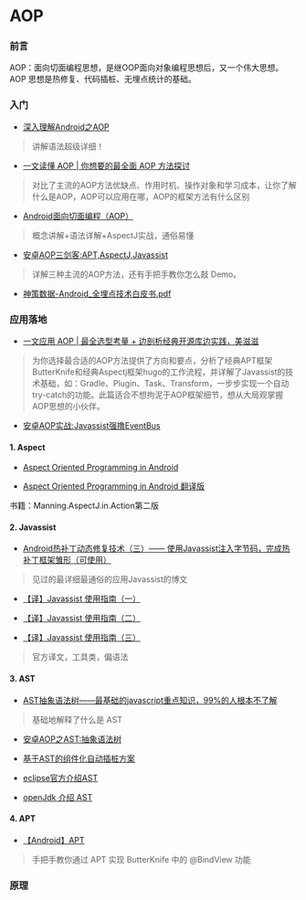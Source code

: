 # AOP
### 前言

AOP：面向切面编程思想，是继OOP面向对象编程思想后，又一个伟大思想。AOP 思想是热修复、代码插桩、无埋点统计的基础。

### 入门

- [深入理解Android之AOP](https://blog.csdn.net/innost/article/details/49387395)
> 讲解语法超级详细！

- [一文读懂 AOP | 你想要的最全面 AOP 方法探讨](https://juejin.im/post/5c01533de51d451b80257752)
> 对比了主流的AOP方法优缺点、作用时机、操作对象和学习成本，让你了解什么是AOP，AOP可以应用在哪，AOP的框架方法有什么区别

- [Android面向切面编程（AOP）](https://www.jianshu.com/p/aa1112dbebc7)
> 概念讲解+语法详解+AspectJ实战，通俗易懂

- [安卓AOP三剑客:APT,AspectJ,Javassist](https://www.jianshu.com/p/dca3e2c8608a)
> 详解三种主流的AOP方法，还有手把手教你怎么敲 Demo。

- [神策数据-Android_全埋点技术白皮书.pdf](https://github.com/feelschaotic/AndroidKnowledgeSystem/tree/master/AOP/神策数据-Android_全埋点技术白皮书.pdf)

### 应用落地

- [一文应用 AOP | 最全选型考量 + 边剖析经典开源库边实践，美滋滋](https://juejin.im/post/5c179c136fb9a049e66029dd)
> 为你选择最合适的AOP方法提供了方向和要点，分析了经典APT框架ButterKnife和经典Aspectj框架hugo的工作流程，并详解了Javassist的技术基础，如：Gradle、Plugin、Task、Transform，一步步实现一个自动try-catch的功能。此篇适合不想拘泥于AOP框架细节，想从大局观掌握AOP思想的小伙伴。

- [安卓AOP实战:Javassist强撸EventBus](https://www.jianshu.com/p/33d8a3165b07)

#### 1. Aspect

- [Aspect Oriented Programming in Android](https://fernandocejas.com/2014/08/03/aspect-oriented-programming-in-android/)

- [Aspect Oriented Programming in Android 翻译版](https://www.jianshu.com/p/0fa8073fd144)

书籍：Manning.AspectJ.in.Action第二版

#### 2. Javassist
- [Android热补丁动态修复技术（三）—— 使用Javassist注入字节码，完成热补丁框架雏形（可使用）](https://blog.csdn.net/u010386612/article/details/51131642)
> 见过的最详细最通俗的应用Javassist的博文

- [【译】Javassist 使用指南（一）](https://www.jianshu.com/p/43424242846b)

- [【译】Javassist 使用指南（二）](https://www.jianshu.com/p/b9b3ff0e1bf8)

- [【译】Javassist 使用指南（三）](https://www.jianshu.com/p/7803ffcc81c8)
> 官方译文，工具类，偏语法

#### 3. AST
- [AST抽象语法树——最基础的javascript重点知识，99%的人根本不了解](https://segmentfault.com/a/1190000016231512)
> 基础地解释了什么是 AST

- [安卓AOP之AST:抽象语法树](https://www.jianshu.com/p/5514cf705666)

- [基于AST的组件化自动插桩方案](https://www.jianshu.com/p/a827a95fde17)

- [eclipse官方介绍AST](http://www.eclipse.org/articles/Article-JavaCodeManipulation_AST/)

- [openJdk 介绍 AST](http://openjdk.java.net/groups/compiler/doc/compilation-overview/index.html)

#### 4. APT
- [【Android】APT](https://www.jianshu.com/p/7af58e8e3e18)
> 手把手教你通过 APT 实现 ButterKnife 中的 @BindView 功能

### 原理